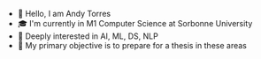 - 👋 Hello, I am Andy Torres
- 🎓 I'm currently in M1 Computer Science at Sorbonne University
- 👀 Deeply interested in AI, ML, DS, NLP
- 🥼 My primary objective is to prepare for a thesis in these areas



<!--
**kaiserLemon/kaiserLemon** is a ✨ _special_ ✨ repository because its `README.md` (this file) appears on your GitHub profile.

Here are some ideas to get you started:

- 🔭 I’m currently working on ...
- 🌱 I’m currently learning ...
- 👯 I’m looking to collaborate on ...
- 🤔 I’m looking for help with ...
- 💬 Ask me about ...
- 📫 How to reach me: ...
- 😄 Pronouns: ...
- ⚡ Fun fact: ...
-->
